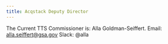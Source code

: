 ```yaml
---
title: Acqstack Deputy Director
---
```


The Current TTS Commissioner is: Alla Goldman-Seiffert. 
Email: alla.seiffert@gsa.gov
Slack: @alla
